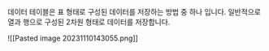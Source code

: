 데이터 테이블은 표 형태로 구성된 데이터를 저장하는 방법 중 하나 입니다. 일반적으로 열과 행으로 구성된 2차원 형태로 데이터를 저장합니다.

![[Pasted image 20231110143055.png]]


